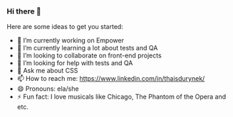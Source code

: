 ### Hi there 👋

Here are some ideas to get you started:

- 🔭 I’m currently working on Empower
- 🌱 I’m currently learning a lot about tests and QA
- 👯 I’m looking to collaborate on front-end projects
- 🤔 I’m looking for help with tests and QA
- 💬 Ask me about CSS
- 📫 How to reach me: https://www.linkedin.com/in/thaisdurynek/
- 😄 Pronouns: ela/she
- ⚡ Fun fact: I love musicals like Chicago, The Phantom of the Opera and etc.
